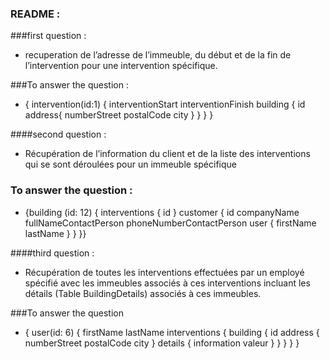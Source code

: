 ### README :

###first question :

- recuperation de l’adresse de l’immeuble, du début et de la fin de l’intervention pour une intervention spécifique.

###To answer the question :

- { intervention(id:1) { interventionStart interventionFinish building { id address{ numberStreet postalCode city } } } }

####second question :
- Récupération de l’information du client et de la liste des interventions qui se sont déroulées pour un immeuble spécifique

### To answer the question : 

- {building (id: 12) { interventions { id } customer { id companyName fullNameContactPerson phoneNumberContactPerson user { firstName lastName } } }}

####third question :
- Récupération de toutes les interventions effectuées par un employé spécifié avec les immeubles associés à ces interventions incluant les détails (Table BuildingDetails) associés à ces immeubles.

###To answer the question

- { user(id: 6) { firstName lastName interventions { building { id address { numberStreet postalCode city } details { information valeur } } } } }
